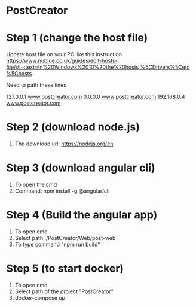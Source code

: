 # PostCreator
# Step 1 (change the host file)

Update host file on your PC like this instruction https://www.nublue.co.uk/guides/edit-hosts-file/#:~:text=In%20Windows%2010%20the%20hosts,%5CDrivers%5Cetc%5Chosts.

Need to path these lines

127.0.0.1 www.postcreator.com
0.0.0.0 www.postcreator.com
192.168.0.4 www.postcreator.com
# Step 2 (download node.js)
1. The download url: https://nodejs.org/en
# Step 3 (download angular cli)
1. To open the cmd
2. Command: npm install -g @angular/cli
# Step 4 (Build the angular app)
1. To open cmd
2. Select path ./PostCreator/Web/post-web
3. To type command "npm run build"
# Step 5 (to start docker)
1. To open cmd
2. Select path of the project "PostCreator"
3. docker-compose up
